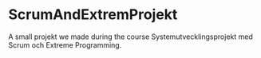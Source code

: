 # ScrumAndExtremProjekt
A small projekt we made during the course Systemutvecklingsprojekt med Scrum och Extreme Programming.
